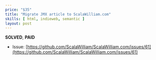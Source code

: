 ```yaml
---
price: "$35"
title: "Migrate JMX article to ScalaWilliam.com"
skills: [ html, indieweb, semantic ]
layout: post
---
```


**SOLVED**, **PAID**

- Issue: [https://github.com/ScalaWilliam/ScalaWilliam.com/issues/61](https://github.com/ScalaWilliam/ScalaWilliam.com/issues/61)
